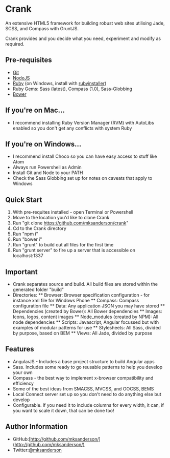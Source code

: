 # Crank
An extensive HTML5 framework for building robust web sites utilising Jade, SCSS, and Compass with GruntJS.

Crank provides and you decide what you need, experiment and modify as required.

## Pre-requisites
* [Git](http://www.git-scm.org)
* [NodeJS](http://www.nodejs.org)
* [Ruby](http://www.ruby.org) (on Windows, install with [rubyinstaller](http://www.rubyinstaller.org))
* Ruby Gems: Sass (latest), Compass (1.0), Sass-Globbing
* [Bower](http://www.bower.io)

## If you're on Mac...
* I recommend installing Ruby Version Manager (RVM) with AutoLibs enabled so you don't get any conflicts with system Ruby

## If you're on Windows...
* I recommend install Choco so you can have easy access to stuff like Atom
* Always run Powershell as Admin
* Install Git and Node to your PATH
* Check the Sass Globbing set up for notes on caveats that apply to Windows

## Quick Start
1. With pre-requites installed - open Terminal or Powershell
2. Move to the location you'd like to clone Crank
3. Run "git clone https://github.com/mksanderson/crank"
4. Cd to the Crank directory
5. Run "npm i"
6. Run "bower i"
7. Run "grunt" to build out all files for the first time
8. Run "grunt server" to fire up a server that is accessible on localhost:1337

## Important
* Crank separates source and build. All build files are stored within the generated folder "build"
* Directories:
** Browser: Browser specification configuration - for instance xml file for Windows Phone
** Compass: Compass configuration file
** Data: Any application JSON you may have stored
** Dependencies (created by Bower): All Bower dependencies
** Images: Icons, logos, content images
** Node_modules (created by NPM): All node dependencies
** Scripts: Javascript, Angular focussed but with examples of modular patterns for use
** Stylesheets: All Sass, divided by purpose, based on BEM
** Views: All Jade, divided by purpose

## Features
* AngularJS - Includes a base project structure to build Angular apps
* Sass. Includes some ready to go reusable patterns to help you develop your own
* Compass - the best way to implement x-browser compatibility and efficiency
* Some of the best ideas from SMACSS, MVCSS, and OOCSS, BEMS
* Local Connect server set up so you don't need to do anything else but develop
* Configurable. If you need it to include columns for every width, it can, if you want to scale it down, that can be done too!


## Author Information
* GitHub:[http://github.com/mksanderson/](http://github.com/mksanderson/)
* Twitter:[@mksanderson](http://www.twitter.com/mksanderson)
